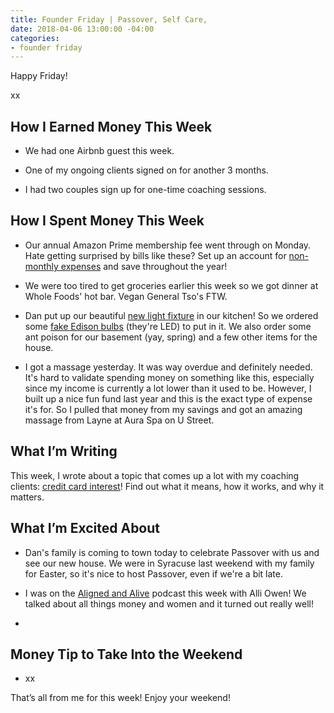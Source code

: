 ```yaml
---
title: Founder Friday | Passover, Self Care,
date: 2018-04-06 13:00:00 -04:00
categories:
- founder friday
---
```


Happy Friday!

xx

## **How I Earned Money This Week**

* We had one Airbnb guest this week.

* One of my ongoing clients signed on for another 3 months.

* I had two couples sign up for one-time coaching sessions. 

## **How I Spent Money This Week**

* Our annual Amazon Prime membership fee went through on Monday. Hate getting surprised by bills like these? Set up an account for [non-monthly expenses](https://www.maggiegermano.com/blog/prepare-for-non-monthly-expenses) and save throughout the year!

* We were too tired to get groceries earlier this week so we got dinner at Whole Foods' hot bar. Vegan General Tso's FTW.

* Dan put up our beautiful [new light fixture](https://www.wayfair.com/lighting/pdp/trent-austin-design-3-light-kitchen-island-pendant-tadn1746.html) in our kitchen! So we ordered some [fake Edison bulbs](https://smile.amazon.com/gp/product/B06XTG6LTZ/ref=oh_aui_detailpage_o04_s00?ie=UTF8&psc=1) (they're LED) to put in it. We also order some ant poison for our basement (yay, spring) and a few other items for the house.

* I got a massage yesterday. It was way overdue and definitely needed. It's hard to validate spending money on something like this, especially since my income is currently a lot lower than it used to be. However, I built up a nice fun fund last year and this is the exact type of expense it's for. So I pulled that money from my savings and got an amazing massage from Layne at Aura Spa on U Street.

## **What I’m Writing**

This week, I wrote about a topic that comes up a lot with my coaching clients: [credit card interest](https://www.maggiegermano.com/blog/how-does-credit-card-interest-work/)! Find out what it means, how it works, and why it matters.

## **What I’m Excited About**

* Dan's family is coming to town today to celebrate Passover with us and see our new house. We were in Syracuse last weekend with my family for Easter, so it's nice to host Passover, even if we're a bit late.

* I was on the [Aligned and Alive](http://alliowen.com/maggie/) podcast this week with Alli Owen! We talked about all things money and women and it turned out really well!

* 

## **Money Tip to Take Into the Weekend**

* xx

That’s all from me for this week! Enjoy your weekend!